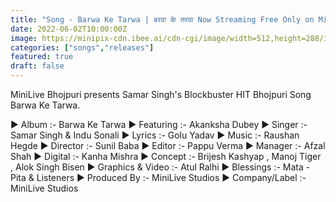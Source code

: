 ```yaml
---
title: "Song - Barwa Ke Tarwa | बरवा के तरवा Now Streaming Free Only on MiniPIX"
date: 2022-06-02T10:00:00Z
image: https://minipix-cdn.ibee.ai/cdn-cgi/image/width=512,height=288/images/fe75d1a3-c2da-4ee9-a40b-506826a33ade.png
categories: ["songs","releases"]
featured: true
draft: false
---
```


MiniLive Bhojpuri presents Samar Singh's Blockbuster HIT Bhojpuri Song Barwa Ke Tarwa.

► Album :- Barwa Ke Tarwa
► Featuring :- Akanksha Dubey
► Singer :- Samar Singh & Indu Sonali
► Lyrics :- Golu Yadav
► Music :- Raushan Hegde
► Director :- Sunil Baba
► Editor :- Pappu Verma
► Manager :- Afzal Shah
► Digital :- Kanha Mishra
► Concept :- Brijesh Kashyap , Manoj Tiger , Alok Singh Bisen
► Graphics & Video :- Atul Ralhi
► Blessings :- Mata - Pita & Listeners
► Produced By :- MiniLive Studios
► Company/Label :- MiniLive Studios
